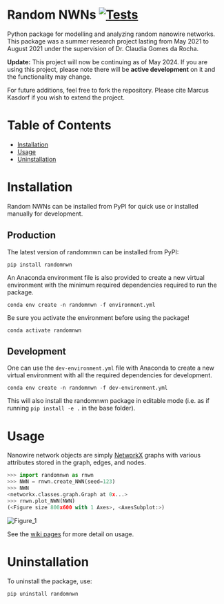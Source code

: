 # Random NWNs [![Tests](https://github.com/marcus-k/Random-NWNs/actions/workflows/python-package.yml/badge.svg)](https://github.com/marcus-k/Random-NWNs/actions/workflows/python-package.yml)

Python package for modelling and analyzing random nanowire networks. This package was a summer research project lasting from May 2021 to August 2021 under the supervision of Dr. Claudia Gomes da Rocha. 

**Update:** This project will now be continuing as of May 2024. If you are using this project, please note there will be **active development** on it and the functionality may change.

For future additions, feel free to fork the repository. Please cite Marcus Kasdorf if you wish to extend the project.

# Table of Contents
* [Installation](#installation)
* [Usage](#usage)
* [Uninstallation](#uninstallation)

# Installation

Random NWNs can be installed from PyPI for quick use or installed manually for development.

## Production

The latest version of randomnwn can be installed from PyPI:

`pip install randomnwn`

An Anaconda environment file is also provided to create a new virtual 
environment with the minimum required dependencies required to run the package.

`conda env create -n randomnwn -f environment.yml`

Be sure you activate the environment before using the package!

`conda activate randomnwn`

## Development

One can use the `dev-environment.yml` file with Anaconda to create a new 
virtual environment with all the required dependencies for development.

`conda env create -n randomnwn -f dev-environment.yml`

This will also install the randomnwn package in editable mode (i.e. as if 
running `pip install -e .` in the base folder).

# Usage

Nanowire network objects are simply [NetworkX](https://github.com/networkx/networkx) graphs with various attributes stored in the graph, edges, and nodes.

```python
>>> import randomnwn as rnwn
>>> NWN = rnwn.create_NWN(seed=123)
>>> NWN
<networkx.classes.graph.Graph at 0x...>
>>> rnwn.plot_NWN(NWN)
(<Figure size 800x600 with 1 Axes>, <AxesSubplot:>)
```
![Figure_1](https://user-images.githubusercontent.com/81660172/127204015-9f882ef5-dca3-455d-998f-424a5787b141.png)

See the [wiki pages](https://github.com/Marcus-Repository/Random-NWNs/wiki) for more detail on usage.

# Uninstallation

To uninstall the package, use:

`pip uninstall randomnwn`
